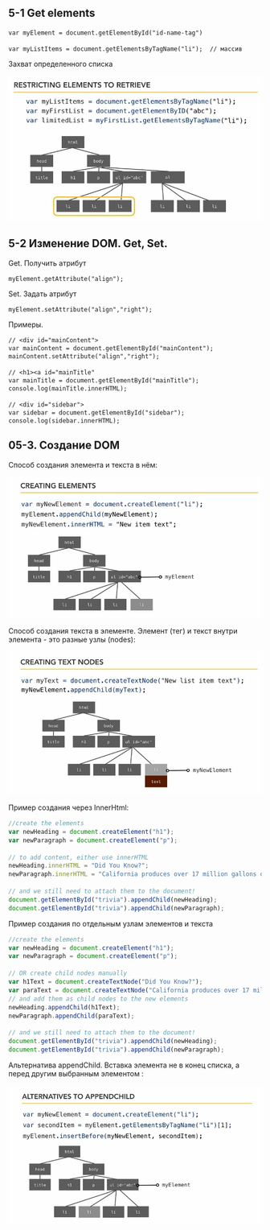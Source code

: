 ## 5-1 Get elements

    var myElement = document.getElementById("id-name-tag")

    var myListItems = document.getElementsByTagName("li");  // массив

Захват определенного списка

<img src="img/5-1-li.jpg" alt="drawing" width="600"/>

## 5-2 Изменение DOM. Get, Set.

Get. Получить атрибут

    myElement.getAttribute("align");

Set. Задать атрибут

    myElement.setAttribute("align","right");

Примеры.  
```
// <div id="mainContent">
var mainContent = document.getElementById("mainContent");
mainContent.setAttribute("align","right");

// <h1><a id="mainTitle"
var mainTitle = document.getElementById("mainTitle");
console.log(mainTitle.innerHTML);

// <div id="sidebar">
var sidebar = document.getElementById("sidebar");
console.log(sidebar.innerHTML);
```

## 05-3. Создание DOM

Способ создания элемента и текста в нём:

<img src="img/5-3-create-element.jpg" alt="drawing" width="600"/>

Способ создания текста в элементе. Элемент (тег) и текст внутри элемента - это разные узлы (nodes):

<img src="img/5-3-create-textnode.jpg" alt="drawing" width="600"/>

Пример создания через InnerHtml:
```js
//create the elements
var newHeading = document.createElement("h1");
var newParagraph = document.createElement("p");

// to add content, either use innerHTML
newHeading.innerHTML = "Did You Know?";
newParagraph.innerHTML = "California produces over 17 million gallons of wine each year!";

// and we still need to attach them to the document!
document.getElementById("trivia").appendChild(newHeading);
document.getElementById("trivia").appendChild(newParagraph);
```

Пример создания по отдельным узлам элементов и текста
```js
//create the elements
var newHeading = document.createElement("h1");
var newParagraph = document.createElement("p");

// OR create child nodes manually
var h1Text = document.createTextNode("Did You Know?");
var paraText = document.createTextNode("California produces over 17 million gallons of wine each year!");
// and add them as child nodes to the new elements
newHeading.appendChild(h1Text);
newParagraph.appendChild(paraText);

// and we still need to attach them to the document!
document.getElementById("trivia").appendChild(newHeading);
document.getElementById("trivia").appendChild(newParagraph);
```

Альтернатива appendChild. Вставка элемента не в конец списка, а перед другим выбранным элементом :  

<img src="img/5-3-insertBefore.jpg" alt="insertBefore" width="600"/>

##
